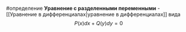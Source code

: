 #определение
**Уравнение с разделенными переменными** - [[Уравнение в дифференциалах|уравнение в дифференциалах]] вида 
$$P(x)dx + Q(y)dy = 0$$
